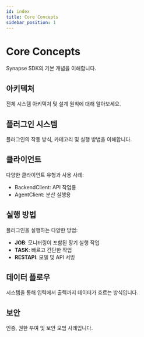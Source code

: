 ```yaml
---
id: index
title: Core Concepts
sidebar_position: 1
---
```


# Core Concepts

Synapse SDK의 기본 개념을 이해합니다.

## 아키텍처

전체 시스템 아키텍처 및 설계 원칙에 대해 알아보세요.

## 플러그인 시스템

플러그인의 작동 방식, 카테고리 및 실행 방법을 이해합니다.

## 클라이언트

다양한 클라이언트 유형과 사용 사례:
- BackendClient: API 작업용
- AgentClient: 분산 실행용

## 실행 방법

플러그인을 실행하는 다양한 방법:
- **JOB**: 모니터링이 포함된 장기 실행 작업
- **TASK**: 빠르고 간단한 작업
- **RESTAPI**: 모델 및 API 서빙

## 데이터 플로우

시스템을 통해 입력에서 출력까지 데이터가 흐르는 방식입니다.

## 보안

인증, 권한 부여 및 보안 모범 사례입니다.